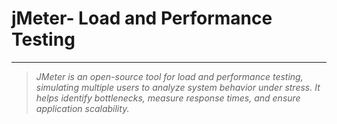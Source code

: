 # jMeter- Load and Performance Testing
___


> _JMeter is an open-source tool for load and performance testing, simulating multiple users to analyze system behavior under stress. It helps identify bottlenecks, measure response times, and ensure application scalability._
